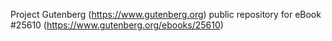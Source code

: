 Project Gutenberg (https://www.gutenberg.org) public repository for eBook #25610 (https://www.gutenberg.org/ebooks/25610)
